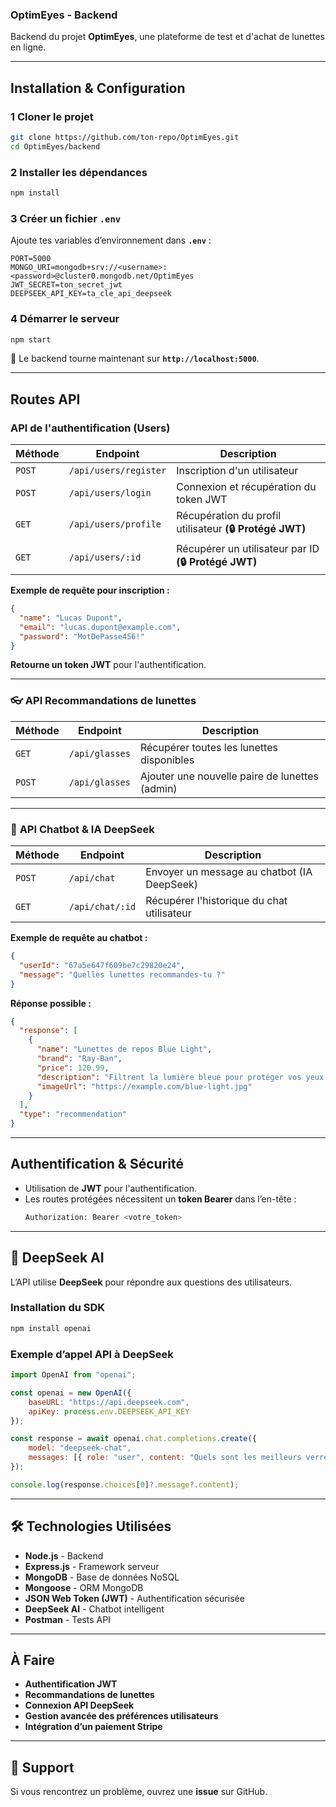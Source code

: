 ### **OptimEyes - Backend**
Backend du projet **OptimEyes**, une plateforme de test et d'achat de lunettes en ligne.

---

## **Installation & Configuration**

### 1️ **Cloner le projet**
```sh
git clone https://github.com/ton-repo/OptimEyes.git
cd OptimEyes/backend
```

### 2️ **Installer les dépendances**
```sh
npm install
```

### 3️ **Créer un fichier `.env`**
Ajoute tes variables d’environnement dans **`.env`** :

```
PORT=5000
MONGO_URI=mongodb+srv://<username>:<password>@cluster0.mongodb.net/OptimEyes
JWT_SECRET=ton_secret_jwt
DEEPSEEK_API_KEY=ta_cle_api_deepseek
```

### 4️ **Démarrer le serveur**
```sh
npm start
```
📌 Le backend tourne maintenant sur **`http://localhost:5000`**.

---

##  **Routes API**
###  **API de l'authentification (Users)**
| Méthode | Endpoint                  | Description |
|---------|----------------------------|-------------|
| `POST`  | `/api/users/register`      | Inscription d'un utilisateur |
| `POST`  | `/api/users/login`         | Connexion et récupération du token JWT |
| `GET`   | `/api/users/profile`       | Récupération du profil utilisateur **(🔒 Protégé JWT)** |
| `GET`   | `/api/users/:id`           | Récupérer un utilisateur par ID **(🔒 Protégé JWT)** |

 **Exemple de requête pour inscription :**
```json
{
  "name": "Lucas Dupont",
  "email": "lucas.dupont@example.com",
  "password": "MotDePasse456!"
}
```
 **Retourne un token JWT** pour l'authentification.

---

### 👓 **API Recommandations de lunettes**
| Méthode | Endpoint          | Description |
|---------|------------------|-------------|
| `GET`   | `/api/glasses`   | Récupérer toutes les lunettes disponibles |
| `POST`  | `/api/glasses`   | Ajouter une nouvelle paire de lunettes (admin) |

---

### 🤖 **API Chatbot & IA DeepSeek**
| Méthode | Endpoint        | Description |
|---------|----------------|-------------|
| `POST`  | `/api/chat`     | Envoyer un message au chatbot (IA DeepSeek) |
| `GET`   | `/api/chat/:id` | Récupérer l'historique du chat utilisateur |

 **Exemple de requête au chatbot :**
```json
{
  "userId": "67a5e647f609be7c29820e24",
  "message": "Quelles lunettes recommandes-tu ?"
}
```
 **Réponse possible :**
```json
{
  "response": [
    {
      "name": "Lunettes de repos Blue Light",
      "brand": "Ray-Ban",
      "price": 120.99,
      "description": "Filtrent la lumière bleue pour protéger vos yeux.",
      "imageUrl": "https://example.com/blue-light.jpg"
    }
  ],
  "type": "recommendation"
}
```

---

##  **Authentification & Sécurité**
- Utilisation de **JWT** pour l'authentification.
- Les routes protégées nécessitent un **token Bearer** dans l’en-tête :
  ```sh
  Authorization: Bearer <votre_token>
  ```

---

## 🧠 **DeepSeek AI**
L’API utilise **DeepSeek** pour répondre aux questions des utilisateurs.

###  **Installation du SDK**
```sh
npm install openai
```

###  **Exemple d’appel API à DeepSeek**
```javascript
import OpenAI from "openai";

const openai = new OpenAI({
    baseURL: "https://api.deepseek.com",
    apiKey: process.env.DEEPSEEK_API_KEY
});

const response = await openai.chat.completions.create({
    model: "deepseek-chat",
    messages: [{ role: "user", content: "Quels sont les meilleurs verres anti-lumière bleue ?" }]
});

console.log(response.choices[0]?.message?.content);
```

---

## 🛠 **Technologies Utilisées**
- **Node.js** - Backend
- **Express.js** - Framework serveur
- **MongoDB** - Base de données NoSQL
- **Mongoose** - ORM MongoDB
- **JSON Web Token (JWT)** - Authentification sécurisée
- **DeepSeek AI** - Chatbot intelligent
- **Postman** - Tests API

---

##  **À Faire**
-  **Authentification JWT**
-  **Recommandations de lunettes**
-  **Connexion API DeepSeek**
-  **Gestion avancée des préférences utilisateurs**
-  **Intégration d’un paiement Stripe**

---

## 📩 **Support**
Si vous rencontrez un problème, ouvrez une **issue** sur GitHub.

